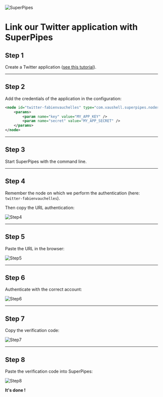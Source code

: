![SuperPipes](https://raw.githubusercontent.com/fabienvauchelles/superpipes/master/docs/images/logo_slogan238.png)


# Link our Twitter application with SuperPipes


## Step 1

Create a Twitter application ([see this tutorial](Create_Twitter_Application.md)).

---

## Step 2

Add the credentials of the application in the configuration:

```xml
<node id="twitter-fabienvauchelles" type="com.vaushell.superpipes.nodes.twitter.N_TW_Post">
    <params>
        <param name="key" value="MY_APP_KEY" />
        <param name="secret" value="MY_APP_SECRET" />
    </params>
</node>
```

---

## Step 3

Start SuperPipes with the command line.

---

## Step 4

Remember the node on which we perform the authentication (here: `twitter-fabienvauchelles`).

Then copy the URL authentication:

![Step4](https://raw.githubusercontent.com/fabienvauchelles/superpipes/master/docs/images/twitter_link1.png)

---

## Step 5

Paste the URL in the browser:

![Step5](https://raw.githubusercontent.com/fabienvauchelles/superpipes/master/docs/images/twitter_link2.png)

---

## Step 6

Authenticate with the correct account:

![Step6](https://raw.githubusercontent.com/fabienvauchelles/superpipes/master/docs/images/twitter_link3.png)

---

## Step 7

Copy the verification code:

![Step7](https://raw.githubusercontent.com/fabienvauchelles/superpipes/master/docs/images/twitter_link4.png)

---

## Step 8

Paste the verification code into SuperPipes:

![Step8](https://raw.githubusercontent.com/fabienvauchelles/superpipes/master/docs/images/twitter_link5.png)

__It's done !__
